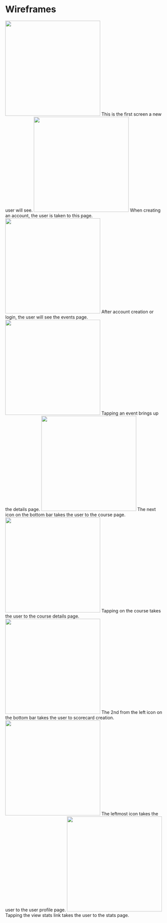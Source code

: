 # Wireframes
<img src="Opening Screen.jpg" width="300">
This is the first screen a new user will see.
<img src="Create Account.jpg" width="300">
When creating an account, the user is taken to this page.
<img src="Events.jpg" width="300">
After account creation or login, the user will see the events page.
<img src="Event Details.jpg" width="300">
Tapping an event brings up the details page.
<img src="Course Page.jpg" width="300">
The next icon on the bottom bar takes the user to the course page.
<img src="Course Details.jpg" width="300">
Tapping on the course takes the user to the course details page.
<img src="Scorecard Creation.jpg" width="300">
The 2nd from the left icon on the bottom bar takes the user to scorecard creation.
<img src="User Profile.jpg" width="300">
The leftmost icon takes the user to the user profile page.
<img src="View Stats.jpg" width="300">
Tapping the view stats link takes the user to the stats page.


